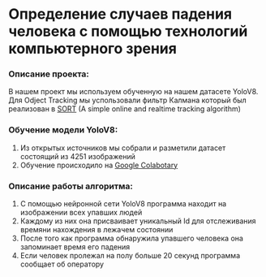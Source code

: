 Определение случаев падения человека с помощью технологий компьютерного зрения
=====
### Описание проекта:
В нашем проект мы используем обученную на нашем датасете YoloV8. Для Odject Tracking мы успользовали фильтр Калмана который был реализован в [SORT](https://github.com/abewley/sort) (A simple online and realtime tracking algorithm)


### Обучение модели YoloV8:
  1) Из открытых источников мы собрали и разметили датасет состоящий из 4251 изображений
  2) Обучение происходило на [Google Colabotary](https://colab.google/)


### Описание работы алгоритма:
  1) С помощью нейронной сети YoloV8 программа находит на изображении всех упавших людей
  2) Каждому из них она присваивает уникальный Id для отслеживания времяни нахождения в лежачем состоянии
  3) После того как программа обнаружила упавшего человека она запоминает время его падения
  4) Если человек пролежал на полу больше 20 секунд программа сообщает об оператору
